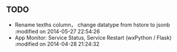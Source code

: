 
## TODO

- Rename texths column， change datatype from hstore to jsonb :modified on 2014-05-27 22:54:26
- App Monitor: Service Status, Service Restart (wxPython / Flask)  :modified on 2014-04-28 21:24:32

